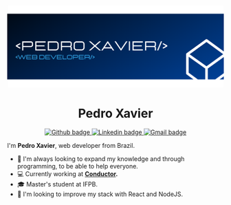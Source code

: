 ![dev-pedro-xavier](https://github.com/pedrohsxavier/pedrohsxavier/blob/master/icons/capa.png "dev-pedro-xavier")

<h1 align="center">
  Pedro Xavier
</h1>
<p align="center">
  <a href="https://github.com/pedrohsxavier">
    <img src="https://img.shields.io/badge/github-%23100000.svg?&style=for-the-badge&logo=github&logoColor=white" alt="Github badge"/>
  </a>
  <!-- &nbsp; -->
  
  <a href="https://www.linkedin.com/in/pedrohenriquexavier/">
    <img src="https://img.shields.io/badge/linkedin-%230077B5.svg?&style=for-the-badge&logo=linkedin&logoColor=white" alt="Linkedin badge"/>
  <!-- &nbsp; -->
  
  <a href="mailto:phsxlive@gmail.com">
    <!-- <img src="https://img.shields.io/badge/-Gmail-red?style=flat&logo=Gmail&logoColor=white&link=mailto:felipefsr07@gmail.com" alt="Gmail badge"/> -->
    <img src="https://img.shields.io/badge/gmail-%23D14836.svg?&style=for-the-badge&logo=gmail&logoColor=white" alt="Gmail badge">
  </a>
</p>

I'm **Pedro Xavier**, web developer from Brazil.

- :blue_heart: I'm always looking to expand my knowledge and through programming, to be able to help everyone.
- :computer: Currently working at **[Conductor](https://conductor.com.br/en/).**
- :mortar_board: Master's student at IFPB.
- :dart: I'm looking to improve my stack with React and NodeJS.
